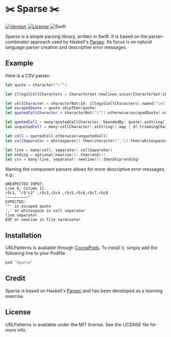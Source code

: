 # ✂️ Sparse ✂️

[![Version](https://img.shields.io/cocoapods/v/Sparse.svg?style=flat)](http://cocoapods.org/pods/Sparse)
[![License](https://img.shields.io/cocoapods/l/Sparse.svg?style=flat)](http://cocoapods.org/pods/Sparse)
![Swift](https://img.shields.io/badge/Swift-3.0-orange.svg)

Sparse is a simple parsing library, written in Swift. It is based on the parser-combinator approach used by Haskell's [Parsec](https://github.com/aslatter/parsec). Its focus is on natural language parser creation and descriptive error messages.

## Example

Here is a CSV parser:

```swift
let quote = character("\"")

let illegalCellCharacters = CharacterSet.newlines.union(CharacterSet(charactersIn: ","))

let cellCharacter = characterNot(in: illegalCellCharacters).named("cell character")
let escapedQuote = quote.skipThen(quote)
let quotedCellCharacter = characterNot("\"").otherwise(escapedQuote).named("quoted cell character")

let quotedCell = many(quotedCellCharacter, boundedBy: quote).asString()
let unquotedCell = many(cellCharacter).asString().map { $0.trimmingCharacters(in: .whitespaces) }

let cell = quotedCell.otherwise(unquotedCell)
let cellSeparator = whitespaces().then(character(",")).then(whitespaces())

let line = many(cell, separator: cellSeparator)
let ending = optional(newline()).then(end())
let csv = many(line, separator: newline()).thenSkip(ending)
```
    
Naming the component parsers allows for more descriptive error messages, e.g.:

    UNEXPECTED INPUT:
    Line 5, Column 11
    r5c1, "r5"c2" ,r5c3,r5c4 ,r5c5,r5c6,r5c7,r5c8
    ~~~~~~~~~~^
    EXPECTED:
    '"' in escaped quote
    ',' or whitespace in cell separator
    line separator
    EOF or newline in file terminator
    
## Installation

URLPatterns is available through [CocoaPods](http://cocoapods.org). To install
it, simply add the following line to your Podfile:

```ruby
pod "Sparse"
```

## Credit

Sparse is based on Haskell's [Parsec](https://github.com/aslatter/parsec) and has been developed as a learning exercise.

## License

URLPatterns is available under the MIT license. See the LICENSE file for more info.
